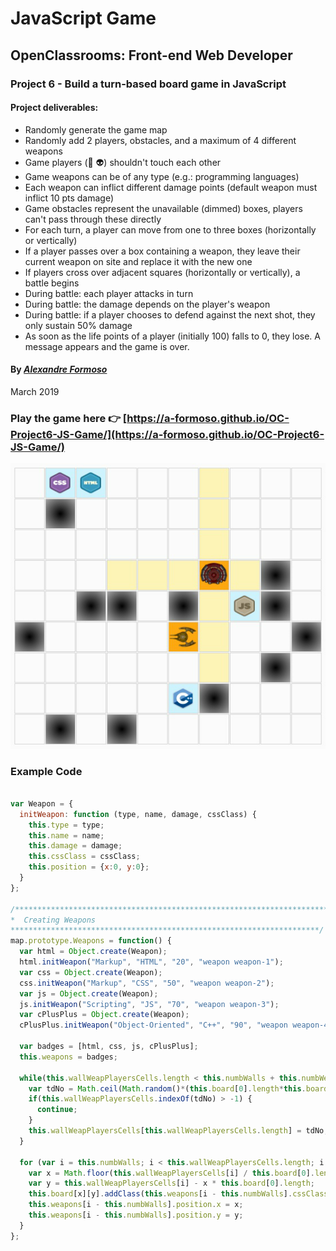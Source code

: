 # JavaScript Game

## OpenClassrooms: Front-end Web Developer

### Project 6 - Build a turn-based board game in JavaScript

#### Project deliverables: 
* Randomly generate the game map 
* Randomly add 2 players, obstacles, and a maximum of 4 different weapons
* Game players (:space_invader: :alien:) shouldn't touch each other
* Game weapons can be of any type (e.g.: programming languages)
* Each weapon can inflict different damage points (default weapon must inflict 10 pts damage) 
* Game obstacles represent the unavailable (dimmed) boxes, players can't pass through these directly
* For each turn, a player can move from one to three boxes (horizontally or vertically)
* If a player passes over a box containing a weapon, they leave their current weapon on site and replace it with the new one
* If players cross over adjacent squares (horizontally or vertically), a battle begins
* During battle: each player attacks in turn
* During battle: the damage depends on the player's weapon
* During battle: if a player chooses to defend against the next shot, they only sustain 50% damage
* As soon as the life points of a player (initially 100) falls to 0, they lose. A message appears and the game is over.

#### By [*Alexandre Formoso*](https://aformoso.com)
March 2019


### Play the game here :point_right: [https://a-formoso.github.io/OC-Project6-JS-Game/](https://a-formoso.github.io/OC-Project6-JS-Game/)

![game printscreen](/images/game-preview.png)

### Example Code
```javascript

var Weapon = {
  initWeapon: function (type, name, damage, cssClass) {
    this.type = type;
    this.name = name;
    this.damage = damage;
    this.cssClass = cssClass;
    this.position = {x:0, y:0};
  }
}; 

/**********************************************************************
*  Creating Weapons
*********************************************************************/
map.prototype.Weapons = function() {
  var html = Object.create(Weapon);
  html.initWeapon("Markup", "HTML", "20", "weapon weapon-1");
  var css = Object.create(Weapon);
  css.initWeapon("Markup", "CSS", "50", "weapon weapon-2");
  var js = Object.create(Weapon);
  js.initWeapon("Scripting", "JS", "70", "weapon weapon-3");
  var cPlusPlus = Object.create(Weapon);
  cPlusPlus.initWeapon("Object-Oriented", "C++", "90", "weapon weapon-4");

  var badges = [html, css, js, cPlusPlus];
  this.weapons = badges;

  while(this.wallWeapPlayersCells.length < this.numbWalls + this.numbWeapons) { //while 12 < 16
    var tdNo = Math.ceil(Math.random()*(this.board[0].length*this.board.length) - 1);
    if(this.wallWeapPlayersCells.indexOf(tdNo) > -1) {
      continue;
    }
    this.wallWeapPlayersCells[this.wallWeapPlayersCells.length] = tdNo;
  }

  for (var i = this.numbWalls; i < this.wallWeapPlayersCells.length; i ++) {
    var x = Math.floor(this.wallWeapPlayersCells[i] / this.board[0].length); 
    var y = this.wallWeapPlayersCells[i] - x * this.board[0].length;
    this.board[x][y].addClass(this.weapons[i - this.numbWalls].cssClass);
    this.weapons[i - this.numbWalls].position.x = x;
    this.weapons[i - this.numbWalls].position.y = y;
  }
};
